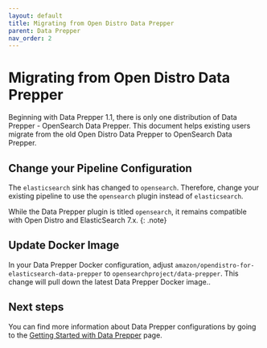 ```yaml
---
layout: default
title: Migrating from Open Distro Data Prepper
parent: Data Prepper
nav_order: 2
---
```


# Migrating from Open Distro Data Prepper

Beginning with Data Prepper 1.1, there is only one distribution of Data Prepper - OpenSearch Data Prepper. This document helps existing users migrate from the old Open Distro Data Prepper to OpenSearch Data Prepper.

## Change your Pipeline Configuration

The `elasticsearch` sink has changed to `opensearch`. Therefore, change your existing pipeline to use the `opensearch` plugin instead of `elasticsearch`.

While the Data Prepper plugin is titled `opensearch`, it remains compatible with Open Distro and ElasticSearch 7.x.
{: .note}

## Update Docker Image

In your Data Prepper Docker configuration, adjust `amazon/opendistro-for-elasticsearch-data-prepper` to `opensearchproject/data-prepper`. This change will pull down the latest Data Prepper Docker image..

## Next steps

You can find more information about Data Prepper configurations by going to the [Getting Started with Data Prepper]({{site.url}}{{site.baseurl}}/clients/data-prepper/get-started/) page.